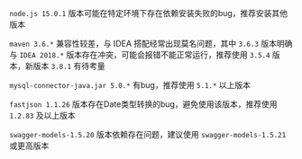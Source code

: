 `node.js 15.0.1` 版本可能在特定环境下存在依赖安装失败的bug，推荐安装其他版本

`maven 3.6.*` 兼容性较差，与 IDEA 搭配经常出现莫名问题，其中 `3.6.3` 版本明确与 `IDEA 2018.*` 版本存在冲突，可能会报错不能正常运行，推荐使用 `3.5.4` 版本，新版本 `3.8.1` 有待考量

`mysql-connector-java.jar 5.0.*` 有bug，推荐使用 `5.1.*` 以上版本

`fastjson 1.1.26` 版本存在Date类型转换的bug，避免使用该版本，推荐使用 `1.2.83` 及以上版本

`swagger-models-1.5.20` 版本依赖存在问题，建议使用 `swagger-models-1.5.21` 或更高版本
